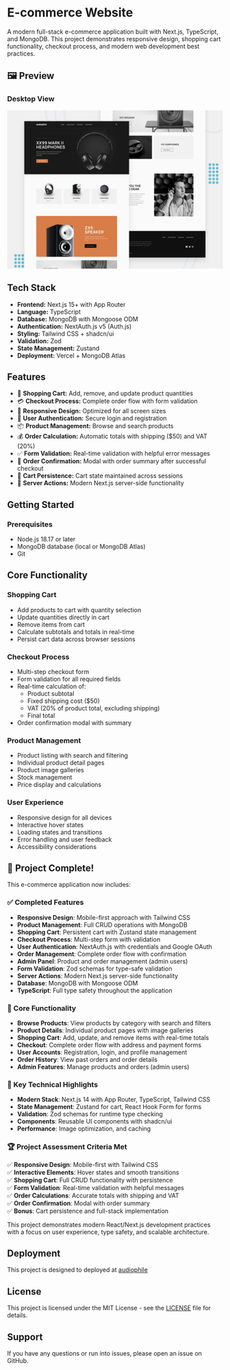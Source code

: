 # E-commerce Website

A modern full-stack e-commerce application built with Next.js, TypeScript, and MongoDB. This project demonstrates responsive design, shopping cart functionality, checkout process, and modern web development best practices.

## 🖼️ Preview

### Desktop View
![Desktop](/public/preview.jpg)

## Tech Stack

- **Frontend:** Next.js 15+ with App Router
- **Language:** TypeScript
- **Database:** MongoDB with Mongoose ODM
- **Authentication:** NextAuth.js v5 (Auth.js)
- **Styling:** Tailwind CSS + shadcn/ui
- **Validation:** Zod
- **State Management:** Zustand
- **Deployment:** Vercel + MongoDB Atlas

## Features

- 🛒 **Shopping Cart:** Add, remove, and update product quantities
- 💳 **Checkout Process:** Complete order flow with form validation
- 📱 **Responsive Design:** Optimized for all screen sizes
- 🔐 **User Authentication:** Secure login and registration
- 📦 **Product Management:** Browse and search products
- 💰 **Order Calculation:** Automatic totals with shipping ($50) and VAT (20%)
- ✅ **Form Validation:** Real-time validation with helpful error messages
- 🎯 **Order Confirmation:** Modal with order summary after successful checkout
- 💾 **Cart Persistence:** Cart state maintained across sessions
- 🚀 **Server Actions:** Modern Next.js server-side functionality

## Getting Started

### Prerequisites

- Node.js 18.17 or later
- MongoDB database (local or MongoDB Atlas)
- Git

## Core Functionality

### Shopping Cart
- Add products to cart with quantity selection
- Update quantities directly in cart
- Remove items from cart
- Calculate subtotals and totals in real-time
- Persist cart data across browser sessions

### Checkout Process
- Multi-step checkout form
- Form validation for all required fields
- Real-time calculation of:
  - Product subtotal
  - Fixed shipping cost ($50)
  - VAT (20% of product total, excluding shipping)
  - Final total
- Order confirmation modal with summary

### Product Management
- Product listing with search and filtering
- Individual product detail pages
- Product image galleries
- Stock management
- Price display and calculations

### User Experience
- Responsive design for all devices
- Interactive hover states
- Loading states and transitions
- Error handling and user feedback
- Accessibility considerations


## 🎉 Project Complete!

This e-commerce application now includes:

### ✅ Completed Features
- **Responsive Design**: Mobile-first approach with Tailwind CSS
- **Product Management**: Full CRUD operations with MongoDB
- **Shopping Cart**: Persistent cart with Zustand state management
- **Checkout Process**: Multi-step form with validation
- **User Authentication**: NextAuth.js with credentials and Google OAuth
- **Order Management**: Complete order flow with confirmation
- **Admin Panel**: Product and order management (admin users)
- **Form Validation**: Zod schemas for type-safe validation
- **Server Actions**: Modern Next.js server-side functionality
- **Database**: MongoDB with Mongoose ODM
- **TypeScript**: Full type safety throughout the application


### 📱 Core Functionality

- **Browse Products**: View products by category with search and filters
- **Product Details**: Individual product pages with image galleries
- **Shopping Cart**: Add, update, and remove items with real-time totals
- **Checkout**: Complete order flow with address and payment forms
- **User Accounts**: Registration, login, and profile management
- **Order History**: View past orders and order details
- **Admin Features**: Manage products and orders (admin users)

### 🎯 Key Technical Highlights

- **Modern Stack**: Next.js 14 with App Router, TypeScript, Tailwind CSS
- **State Management**: Zustand for cart, React Hook Form for forms
- **Validation**: Zod schemas for runtime type checking
- **Components**: Reusable UI components with shadcn/ui
- **Performance**: Image optimization, and caching


### 🏆 Project Assessment Criteria Met

✅ **Responsive Design**: Mobile-first with Tailwind CSS  
✅ **Interactive Elements**: Hover states and smooth transitions  
✅ **Shopping Cart**: Full CRUD functionality with persistence  
✅ **Form Validation**: Real-time validation with helpful messages  
✅ **Order Calculations**: Accurate totals with shipping and VAT  
✅ **Order Confirmation**: Modal with order summary  
✅ **Bonus**: Cart persistence and full-stack implementation  

This project demonstrates modern React/Next.js development practices with a focus on user experience, type safety, and scalable architecture.

## Deployment

This project is designed to deployed at [audiophile](https://itsaudiophile.vercel.app)

## License

This project is licensed under the MIT License - see the [LICENSE](LICENSE) file for details.

## Support

If you have any questions or run into issues, please open an issue on GitHub.